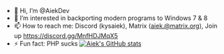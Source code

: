 - 👋 Hi, I’m @AiekDev
- 👀 I’m interested in backporting modern programs to Windows 7 & 8
- 📫 How to reach me: Discord (kysaiek), Matrix (aiek.@matrix.org), Join up https://discord.gg/MnfHDJMqX5
- ⚡ Fun fact: PHP sucks
[![Aiek's GitHub stats](https://github-readme-stats.vercel.app/api?username=AiekDev)](https://github.com/anuraghazra/github-readme-stats)
